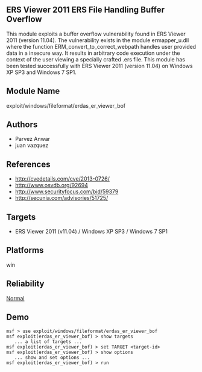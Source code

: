 ## ERS Viewer 2011 ERS File Handling Buffer Overflow

This module exploits a buffer overflow vulnerability found 
in ERS Viewer 2011 (version 11.04). The vulnerability exists 
in the module ermapper_u.dll where the function 
ERM_convert_to_correct_webpath handles user provided data in 
a insecure way. It results in arbitrary code execution under 
the context of the user viewing a specially crafted .ers 
file. This module has been tested successfully with ERS 
Viewer 2011 (version 11.04) on Windows XP SP3 and Windows 7 
SP1.


## Module Name
exploit/windows/fileformat/erdas_er_viewer_bof

## Authors
* Parvez Anwar
* juan vazquez


## References
* http://cvedetails.com/cve/2013-0726/
* http://www.osvdb.org/92694
* http://www.securityfocus.com/bid/59379
* http://secunia.com/advisories/51725/



## Targets
* ERS Viewer 2011 (v11.04)  / Windows XP SP3 / Windows 7 SP1


## Platforms
win

## Reliability
[Normal](https://github.com/rapid7/metasploit-framework/wiki/Exploit-Ranking)

## Demo

```
msf > use exploit/windows/fileformat/erdas_er_viewer_bof
msf exploit(erdas_er_viewer_bof) > show targets
   ... a list of targets ...
msf exploit(erdas_er_viewer_bof) > set TARGET <target-id>
msf exploit(erdas_er_viewer_bof) > show options
   ... show and set options ...
msf exploit(erdas_er_viewer_bof) > run
```
    
    